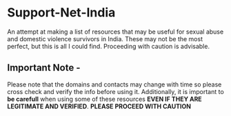# Support-Net-India
An attempt at making a list of resources that may be useful for sexual abuse and domestic violence survivors in India.  These may not be the most perfect, but this is all I could find. Proceeding with caution is advisable.

## Important Note -

Please note that the domains and contacts may change with time so please cross check and verify the info before using it.
Additionally, it is important to **be carefull** when using some of these resources **EVEN IF THEY ARE LEGITIMATE AND VERIFIED**.
**PLEASE PROCEED WITH CAUTION**
